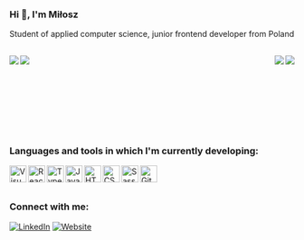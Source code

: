 ### Hi 👋, I'm Miłosz
Student of applied computer science, junior frontend developer from Poland
 
##
<a href="https://github.com/anuraghazra/github-readme-stats#gh-dark-mode-only">
  <img align="left" src="https://github-readme-stats.vercel.app/api/top-langs/?username=miloszwierucki&layout=compact&title_color=adbac7&text_color=768390&theme=transparent&hide_border=true#gh-dark-mode-only" />
</a>
<a href="https://github.com/anuraghazra/github-readme-stats#gh-light-mode-only">
<img align="left" src="https://github-readme-stats.vercel.app/api/top-langs/?username=miloszwierucki&layout=compact&title_color=24292f&text_color=57606a&theme=transparent&hide_border=true#gh-light-mode-only" />
</a>

<a href="https://github.com/anuraghazra/github-readme-stats#gh-dark-mode-only">
<img align="right" src="https://github-readme-stats.vercel.app/api?username=miloszwierucki&show_icons=true&include_all_commits=true&hide=stars,prs&text_color=768390&title_color=adbac7&theme=transparent&hide_border=true#gh-dark-mode-only" />
</a>
<a href="https://github.com/anuraghazra/github-readme-stats#gh-light-mode-only">
<img align="right" src="https://github-readme-stats.vercel.app/api?username=miloszwierucki&show_icons=true&include_all_commits=true&hide=stars,prs&text_color=57606a&title_color=24292f&theme=transparent&hide_border=true#gh-light-mode-only" />
</a>

</br></br></br></br></br></br></br></br>

### Languages and tools in which I'm currently developing:

<img align="left" alt="Visual Studio Code" width="30px" src="https://cdn.jsdelivr.net/gh/devicons/devicon/icons/vscode/vscode-original.svg" />
<img align="left" alt="React" width="30px" src="https://cdn.jsdelivr.net/gh/devicons/devicon/icons/react/react-original.svg"/>
<img align="left" alt="TypeScript" width="30px" src="https://cdn.jsdelivr.net/gh/devicons/devicon/icons/typescript/typescript-original.svg"/>
<img align="left" alt="JavaScript" width="30px" src="https://cdn.jsdelivr.net/gh/devicons/devicon/icons/javascript/javascript-original.svg"/>
<img align="left" alt="HTML5" width="30px" src="https://cdn.jsdelivr.net/gh/devicons/devicon/icons/html5/html5-original.svg"/>
<img align="left" alt="CSS3" width="30px" src="https://cdn.jsdelivr.net/gh/devicons/devicon/icons/css3/css3-original.svg"/>
<img align="left" alt="Sass" width="30px" src="https://cdn.jsdelivr.net/gh/devicons/devicon/icons/sass/sass-original.svg"/>
<img align="left" alt="Git" width="30px" src="https://cdn.jsdelivr.net/gh/devicons/devicon/icons/git/git-original.svg"/>

</br></br>
##
### Connect with me:
[![LinkedIn](https://img.shields.io/badge/Linkedin-%230077B5?style=for-the-badge&logo=linkedin&logoColor=white)](https://www.linkedin.com/in/milosz-wierucki)
[![Website](https://custom-icon-badges.demolab.com/badge/Website-%230077B5?style=for-the-badge&logo=globe&color=black&logoColor=white)](https://wierucki.com/)
